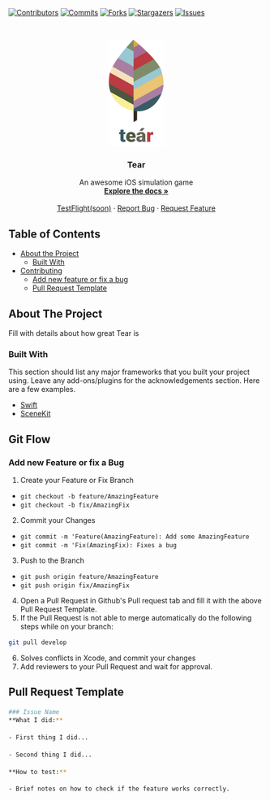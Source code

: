 [![Contributors][contributors-shield]][contributors-url]
[![Commits][commits-shield]][commits-url]
[![Forks][forks-shield]][forks-url]
[![Stargazers][stars-shield]][stars-url]
[![Issues][issues-shield]][issues-url]

<!-- PROJECT LOGO -->
<br />
<p align="center">
  <a href="https://github.com/pmrmoura/Tear">
    <img src="assets/logo.png" alt="Logo" width="108.73" height="210">
  </a>

  <h3 align="center">Tear</h3>

  <p align="center">
    An awesome iOS simulation game
    <br />
    <a href="https://github.com/pmrmoura/Tear"><strong>Explore the docs »</strong></a>
    <br />
    <br />
    <a href="https://github.com/pmrmoura/Tear">TestFlight(soon)</a>
    ·
    <a href="https://github.com/pmrmoura/Tear/issues">Report Bug</a>
    ·
    <a href="https://github.com/pmrmoura/Tear/issues">Request Feature</a>
  </p>
</p>



<!-- TABLE OF CONTENTS -->
## Table of Contents

* [About the Project](#about-the-project)
  * [Built With](#built-with)
* [Contributing](#git-flow)
  * [Add new feature or fix a bug](#add-new-feature-or-fix-a-bug)
  * [Pull Request Template](#pull-request-template)



<!-- ABOUT THE PROJECT -->
## About The Project

Fill with details about how great Tear is

### Built With
This section should list any major frameworks that you built your project using. Leave any add-ons/plugins for the acknowledgements section. Here are a few examples.
* [Swift](https://swift.org/)
* [SceneKit](https://developer.apple.com/documentation/scenekit/)

<!-- Git Flow -->
## Git Flow

### Add new Feature or fix a Bug

1. Create your Feature or Fix Branch
  * `git checkout -b feature/AmazingFeature`
  * `git checkout -b fix/AmazingFix`
2. Commit your Changes
  * `git commit -m 'Feature(AmazingFeature): Add some AmazingFeature`
  * `git commit -m 'Fix(AmazingFix): Fixes a bug`
3. Push to the Branch
  * `git push origin feature/AmazingFeature`
  * `git push origin fix/AmazingFix`
4. Open a Pull Request in Github's Pull request tab and fill it with the above Pull Request Template.
5. If the Pull Request is not able to merge automatically do the following steps while on your branch:
```sh
git pull develop
```
6. Solves conflicts in Xcode, and commit your changes
7. Add reviewers to your Pull Request and wait for approval.

## Pull Request Template
```sh
### Issue Name
**What I did:**

- First thing I did...

- Second thing I did...

**How to test:**

- Brief notes on how to check if the feature works correctly.
```

<!-- MARKDOWN LINKS & IMAGES -->
<!-- https://www.markdownguide.org/basic-syntax/#reference-style-links -->
[contributors-shield]: https://img.shields.io/github/contributors/pmrmoura/Tear.svg?style=flat-square
[contributors-url]: https://github.com/pmrmoura/Tear/graphs/contributors

[forks-shield]: https://img.shields.io/github/forks/pmrmoura/Tear.svg?style=flat-square
[forks-url]: https://img.shields.io/github/forks/pmrmoura/Tear
[commits-shield]: https://img.shields.io/github/last-commit/pmrmoura/Tear.svg?style=flat-square
[commits-url]: https://img.shields.io/github/last-commit/pmrmoura/Tear
[stars-shield]: https://img.shields.io/github/stars/pmrmoura/Tear.svg?style=flat-square
[stars-url]: https://img.shields.io/github/starts/pmrmoura/Tear
[issues-shield]: https://img.shields.io/github/issues/pmrmoura/Tear.svg?style=flat-square
[issues-url]: https://img.shields.io/github/issues/pmrmoura/Tear
[product-screenshot]: images/screenshot.png
